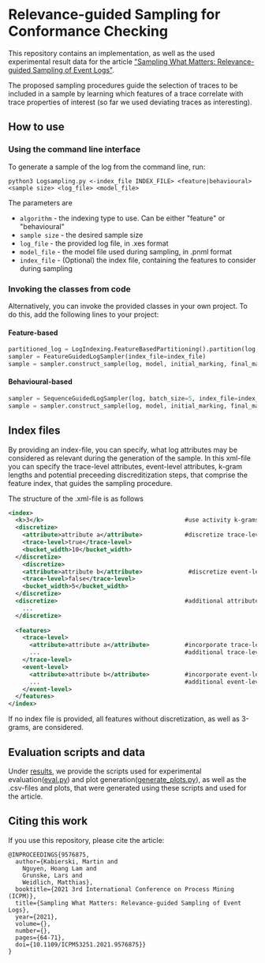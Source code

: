 # Relevance-guided Sampling for Conformance Checking

This repository contains an implementation, as well as the used experimental result data for the article ["Sampling What Matters: Relevance-guided Sampling of Event Logs"](https://ieeexplore.ieee.org/document/9576875).

The proposed sampling procedures guide the selection of traces to be included in a sample by learning which features of a trace correlate with trace properties of interest (so far we used deviating traces as interesting).

## How to use ##
### Using the command line interface ###
To generate a sample of the log from the command line, run:

```
python3 Logsampling.py <-index_file INDEX_FILE> <feature|behavioural> <sample size> <log_file> <model_file>
```

The parameters are
* ``algorithm`` - the indexing type to use. Can be either "feature" or "behavioural"
* ``sample size`` - the desired sample size
* ``log_file`` - the provided log file, in .xes format
* ``model_file`` - the model file used during sampling, in .pnml format
* ``index_file`` - (Optional)  the index file, containing the features to consider during sampling

### Invoking the classes from code ###
Alternatively, you can invoke the provided classes in your own project. To do this, add the following lines to your project:

#### Feature-based ####
```python
partitioned_log = LogIndexing.FeatureBasedPartitioning().partition(log, index_file=index_file)
sampler = FeatureGuidedLogSampler(index_file=index_file)
sample = sampler.construct_sample(log, model, initial_marking, final_marking, partitioned_log, sample_size)
```

#### Behavioural-based ####
```python
sampler = SequenceGuidedLogSampler(log, batch_size=5, index_file=index_file)
sample = sampler.construct_sample(log, model, initial_marking, final_marking, sample_size)
```

## Index files ##
By providing an index-file, you can specify, what log attributes may be considered as relevant during the generation of the sample.
In this xml-file you can specify the trace-level attributes, event-level attributes, k-gram lengths and potential preceeding discreditization steps, that comprise the feature index, that guides the sampling procedure.

The structure of the .xml-file is as follows
```xml
<index>
  <k>3</k>                                        #use activity k-grams of length 3
  <discretize>
    <attribute>attribute a</attribute>            #discretize trace-level attribute 'a' using a bucket size of 10
    <trace-level>true</trace-level>
    <bucket_width>10</bucket_width>
  </discretize>
    <discretize>
    <attribute>attribute b</attribute>             #discretize event-level attribute 'b' using a bucket size of 5
    <trace-level>false</trace-level>
    <bucket_width>5</bucket_width>
  </discretize>
  <discretize>                                    #additional attributes that need discretization
    ...
  </discretize>
  
  <features>
    <trace-level>
      <attribute>attribute a</attribute>          #incorporate trace-level attribue 'a'
      ...                                         #additional trace-level attributes to incorporate
    </trace-level>
    <event-level>
      <attribute>attribute b</attribute>          #incorporate event-level attribue 'b'
      ...                                         #additional event-level attributes to incorporate
    </event-level>
  </features>
</index>
```
If no index file is provided, all features without discretization, as well as 3-grams, are considered.

## Evaluation scripts and data ##
Under [results](https://github.com/MartinKabierski/Guided_Conformance_Sampling/tree/master/results), we provide the scripts used for experimental evaluation([eval.py](https://github.com/MartinKabierski/Guided_Conformance_Sampling/blob/MartinKabierski-patch-1/eval.py)) and plot generation([generate_plots.py](https://github.com/MartinKabierski/Guided_Conformance_Sampling/blob/MartinKabierski-patch-1/generate_plots.py)), as well as the .csv-files and plots, that were generated using these scripts and used for the article.


## Citing this work ##
If you use this repository, please cite the article:
```
@INPROCEEDINGS{9576875,
  author={Kabierski, Martin and 
    Nguyen, Hoang Lam and 
    Grunske, Lars and 
    Weidlich, Matthias},
  booktitle={2021 3rd International Conference on Process Mining (ICPM)}, 
  title={Sampling What Matters: Relevance-guided Sampling of Event Logs}, 
  year={2021},
  volume={},
  number={},
  pages={64-71},
  doi={10.1109/ICPM53251.2021.9576875}}
}
```

